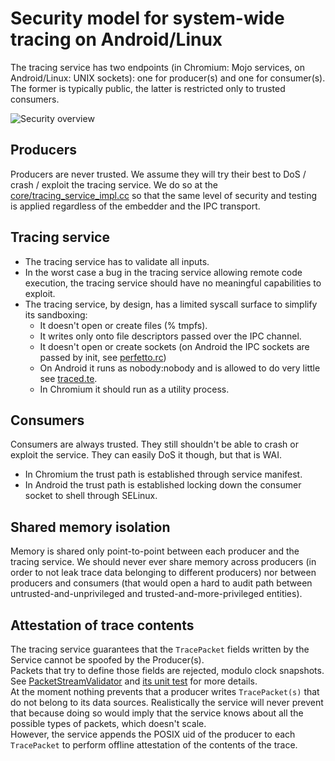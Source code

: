 # Security model for system-wide tracing on Android/Linux

The tracing service has two endpoints (in Chromium: Mojo services, on
Android/Linux: UNIX sockets): one for producer(s) and one for consumer(s).
The former is typically public, the latter is restricted only to trusted
consumers.

![Security overview](https://storage.googleapis.com/perfetto/markdown_img/security-overview.png)

## Producers

Producers are never trusted. We assume they will try their best to DoS / crash /
exploit the tracing service. We do so at the
[core/tracing_service_impl.cc](/src/tracing/core/tracing_service_impl.cc) so
that the same level of security and testing is applied regardless of the
embedder and the IPC transport.

## Tracing service

- The tracing service has to validate all inputs.
- In the worst case a bug in the tracing service allowing remote code execution,
  the tracing service should have no meaningful capabilities to exploit.
- The tracing service, by design, has a limited syscall surface to simplify
  its sandboxing:
  - It doesn't open or create files (% tmpfs).
  - It writes only onto file descriptors passed over the IPC channel.
  - It doesn't open or create sockets (on Android the IPC sockets are passed by
    init, see [perfetto.rc](/perfetto.rc))
  - On Android it runs as nobody:nobody and is allowed to do very little
    see [traced.te](https://android.googlesource.com/platform/system/sepolicy/+/master/private/traced.te).
  - In Chromium it should run as a utility process.

## Consumers
Consumers are always trusted. They still shouldn't be able to crash or exploit
the service. They can easily DoS it though, but that is WAI.
  - In Chromium the trust path is established through service manifest.
  - In Android the trust path is established locking down the consumer socket
    to shell through SELinux.

## Shared memory isolation
Memory is shared only point-to-point between each producer and the tracing
service. We should never ever share memory across producers (in order to not
leak trace data belonging to different producers) nor between producers and
consumers (that would open a hard to audit path between
untrusted-and-unprivileged and trusted-and-more-privileged entities).

## Attestation of trace contents
The tracing service guarantees that the `TracePacket` fields written by the
Service cannot be spoofed by the Producer(s).  
Packets that try to define those fields are rejected, modulo clock snapshots.  
See [PacketStreamValidator](/src/tracing/core/packet_stream_validator.cc) and
[its unit test](/src/tracing/core/packet_stream_validator_unittest.cc) for more
details.  
At the moment nothing prevents that a producer writes `TracePacket(s)` that do
not belong to its data sources. Realistically the service will never prevent
that because doing so would imply that the service knows about all the possible
types of packets, which doesn't scale.  
However, the service appends the POSIX uid of the producer to each `TracePacket`
to perform offline attestation of the contents of the trace.
